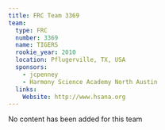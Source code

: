 ```yaml
---
title: FRC Team 3369
team:
  type: FRC
  number: 3369
  name: TIGERS
  rookie_year: 2010
  location: Pflugerville, TX, USA
  sponsors:
    - jcpenney
    - Harmony Science Academy North Austin
  links:
    Website: http://www.hsana.org
---
```

No content has been added for this team